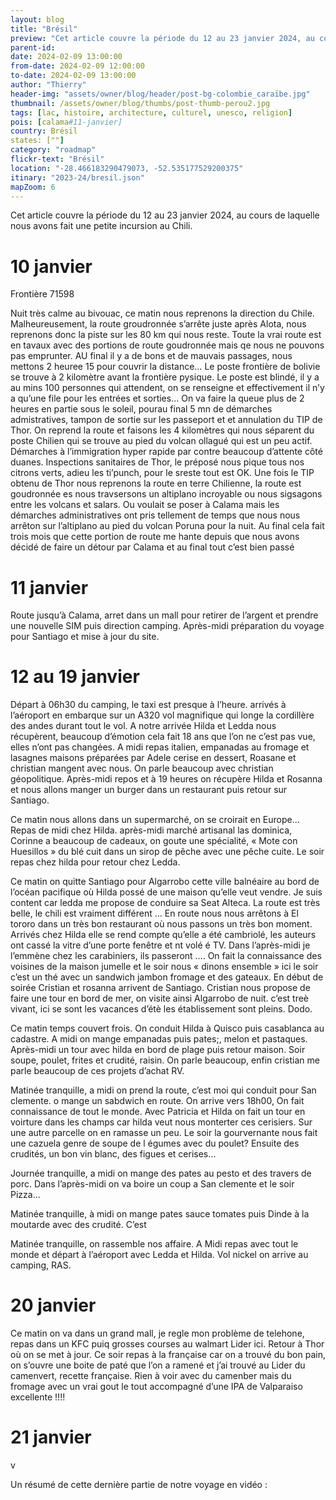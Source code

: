 ```yaml
---
layout: blog
title: "Brésil"
preview: "Cet article couvre la période du 12 au 23 janvier 2024, au cours de laquelle nous avons fait une petite incursion au Chili."
parent-id:
date: 2024-02-09 13:00:00
from-date: 2024-02-09 12:00:00
to-date: 2024-02-09 13:00:00
author: "Thierry"
header-img: "assets/owner/blog/header/post-bg-colombie_caraïbe.jpg"
thumbnail: /assets/owner/blog/thumbs/post-thumb-perou2.jpg
tags: [lac, histoire, architecture, culturel, unesco, religion]
pois: [calama#11-janvier]
country: Brésil
states: [""]
category: "roadmap"
flickr-text: "Brésil"
location: "-28.466183290479073, -52.535177529200375"
itinary: "2023-24/bresil.json"
mapZoom: 6
---
```


Cet article couvre la période du 12 au 23 janvier 2024, au cours de laquelle nous avons fait une petite incursion au Chili.


# 10 janvier

Frontière 71598

Nuit très calme au bivouac, ce matin nous reprenons la direction du Chile. Malheureusement, la route groudronnée s’arrête juste après Alota, nous reprenons donc la piste sur les 80 km qui nous reste. Toute la vrai route est en tavaux avec des portions de route goudronnée mais qe nous ne pouvons pas emprunter. AU final il y a de bons et de mauvais passages, nous mettons 2 heuree 15 pour couvrir la distance…
Le poste frontière de bolivie se trouve à 2 kilomètre avant la frontière pysique.
Le poste est blindé, il y a au mins 100 personnes qui attendent, on se renseigne et effectivement il n’y a qu’une file pour les entrées et sorties…
On va faire la queue plus de 2 heures en partie sous le soleil, pourau final 5 mn de démarches admistratives, tampon de sortie sur les passeport et et annulation du TIP de Thor.
On reprend la route et faisons les 4 kilomètres qui nous séparent du poste Chilien qui se trouve au pied du volcan ollagué qui est un peu actif.
Démarches à l’immigration hyper rapide par contre beaucoup d’attente côté duanes. Inspections sanitaires de Thor, le préposé nous pique tous nos citrons verts, adieu les ti’punch, pour le sreste tout est OK.
Une fois le TIP obtenu de Thor nous reprenons la route en terre Chilienne, la route est goudronnée es nous travsersons un altiplano incroyable ou nous sigsagons entre les volcans et salars.
Ou voulait se poser à Calama mais les démarches administratives ont pris tellement de temps que nous nous arrêton sur l’altiplano au pied du volcan Poruna pour la nuit.
Au final cela fait trois mois que cette portion de route me hante depuis que nous avons décidé de faire un détour par Calama et au final tout c’est bien passé


# 11 janvier

Route jusqu’à Calama, arret dans un mall pour retirer de l’argent et prendre une nouvelle SIM puis direction camping.
Après-midi préparation du voyage pour Santiago et mise à jour du site.



# 12 au 19 janvier

Départ à 06h30 du camping, le taxi est presque à l’heure. arrivés à l’aéroport en embarque sur un A320 vol magnifique qui longe la cordillère des andes durant tout le vol. A notre arrivée Hilda et Ledda nous récupèrent, beaucoup d’émotion cela fait 18 ans que l’on ne c’est pas vue, elles n’ont pas changées. A midi repas italien, empanadas au fromage et lasagnes maisons préparées par Adele cerise en dessert, Roasane et christian mangent avec nous. On parle beaucoup avec christian géopolitique. Après-midi repos et à 19 heures on récupère Hilda et Rosanna et nous allons manger un burger dans un restaurant puis retour sur Santiago.


Ce matin nous allons dans un supermarché, on se croirait en Europe…
Repas de midi chez Hilda.
après-midi marché artisanal las dominica, Corinne a beaucoup de cadeaux, on goute une spécialité, « Mote con Huesillos » du blé cuit dans un sirop de pêche avec une pêche cuite. Le soir repas chez hilda pour retour chez Ledda.

Ce matin on quitte Santiago pour Algarrobo cette ville balnéaire au bord de l’océan pacifique où Hilda possé de une maison qu’elle veut vendre.
Je suis content car ledda me propose de conduire sa Seat Alteca.
La route est très belle, le chili est vraiment différent …
En route nous nous arrêtons à El tororo dans un très bon restaurant où nous passons un très bon moment.
Arrivés chez Hilda elle se rend compte qu’elle a été cambriolé, les auteurs ont cassé la vitre d’une porte fenêtre et nt volé é TV.
Dans l’après-midi je l’emmène chez les carabiniers, ils passeront ….
On fait la connaissance des voisines de la maison jumelle et le soir nous « dinons ensemble » ici le soir c’est un thé avec un sandwich jambon fromage et des gateaux.
En début de soirée Cristian et rosanna arrivent de Santiago. Cristian nous propose de faire une tour en bord de mer, on visite ainsi Algarrobo de nuit. c’est treè vivant, ici se sont les vacances d’étè les établissement sont pleins.
Dodo.

Ce matin temps couvert frois. On conduit Hilda à Quisco puis casablanca au cadastre.
A midi on mange empanadas puis pates;, melon et pastaques.
Après-midi un tour avec hilda en bord de plage puis retour maison.
Soir soupe, poulet, frites et crudité, raisin.
On parle beaucoup, enfin cristian me parle beaucoup de ces projets d’achat RV.


Matinée tranquille, a midi on prend la route, c’est moi qui conduit pour San clemente. o mange un sabdwich en route. On arrive vers  18h00, On fait connaissance de tout le monde.
Avec Patricia et Hilda on fait un tour en voirture dans les champs car hilda veut nous monterter ces cerisiers. Sur une autre parcelle on en ramasse un peu.
Le soir la gourvernante nous fait une cazuela genre de soupe de l égumes avec du poulet? Ensuite des crudités, un bon vin blanc, des figues et cerises…


Journée tranquille, a midi on mange des pates au pesto et des travers de porc.
Dans l’après-midi on va boire un coup a San clemente et le soir Pizza…


Matinée tranquille, à midi on mange pates sauce tomates puis Dinde à la moutarde avec des crudité. C’est 

Matinée tranquille, on rassemble nos affaire. A Midi repas avec tout le monde et départ à l’aéroport avec Ledda et Hilda.
Vol nickel on arrive au camping, RAS.


# 20 janvier

Ce matin on va dans un grand mall, je regle mon problème de telehone, repas dans un KFC puiq grosses courses au walmart Lider ici.
Retour à Thor où on se met à jour.
Ce soir repas à la française car on a trouvé du bon pain, on s’ouvre une boite de paté que l’on a ramené et j’ai trouvé au Lider du camenvert, recette française. Rien à voir avec du camenber mais du fromage avec un vrai gout le tout accompagné d’une IPA de Valparaiso excellente !!!!


# 21 janvier

v











Un résumé de cette dernière partie de notre voyage en vidéo :

